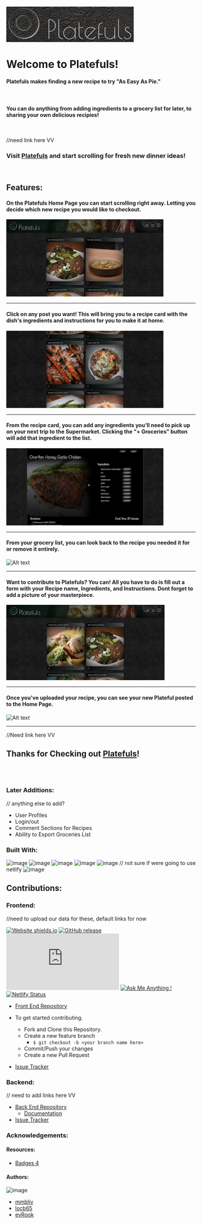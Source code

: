 
![Alt text](/Images/Logo.png)

# Welcome to Platefuls!

#### Platefuls makes finding a new recipe to try "As Easy As Pie." 

<br> 

#### You can do anything from adding ingredients to a grocery list for later, to sharing your own delicious recipies!  

<br/>

//need link here VV
### Visit [Platefuls](#) and start scrolling for fresh new dinner ideas!

<br/>

## Features:

#### On the Platefuls Home Page you can start scrolling right away. Letting you decide which new recipe you would like to checkout.

![Alt text](/Images/SCR1_1.gif)

---

#### Click on any post you want! This will bring you to a recipe card with the dish's ingredients and instructions for you to make it at home.

![Alt text](/Images/SCR2_6.gif)

---

#### From the recipe card, you can add any ingredients you'll need to pick up on your next trip to the Supermarket. Clicking the "+ Groceries" button will add that ingredient to the list.

![Alt text](/Images/SCR3_2.gif)

---

#### From your grocery list, you can look back to the recipe you needed it for or remove it entirely.

![Alt text](/Images/SCR4_4.gif)

---

#### Want to contribute to Platefuls? You can! All you have to do is fill out a form with your Recipe name, Ingredients, and Instructions. Dont forget to add a picture of your masterpiece.

![Alt text](/Images/SCR5_2.gif)

---

#### Once you've uploaded your recipe, you can see your new Plateful posted to the Home Page.

![Alt text](/Images/SCR6_1.gif)

---

//Need link here VV
## Thanks for Checking out [Platefuls](#)!

<br/>
<br/>



### Later Additions:

// anything else to add?
- User Profiles
- Login/out
- Comment Sections for Recipes
- Ability to Export Groceries List 

### Built With:

![image](https://img.shields.io/badge/HTML5-E34F26?style=for-the-badge&logo=html5&logoColor=white) 
![image](https://img.shields.io/badge/CSS3-1572B6?style=for-the-badge&logo=css3&logoColor=white)
![image](https://img.shields.io/badge/JavaScript-323330?style=for-the-badge&logo=javascript&logoColor=F7DF1E)
![image](https://img.shields.io/badge/React-20232A?style=for-the-badge&logo=react&logoColor=61DAFB)
![image](https://img.shields.io/badge/React_Router-CA4245?style=for-the-badge&logo=react-router&logoColor=white)
// not sure if were going to use netlify
![image](https://img.shields.io/badge/Netlify-00C7B7?style=for-the-badge&logo=netlify&logoColor=white)



## Contributions:


### Frontend:

//need to upload our data for these, default links for now

[![Website shields.io](https://img.shields.io/website-up-down-green-red/http/shields.io.svg)](#)
[![GitHub release](https://img.shields.io/github/release/Naereen/StrapDown.js.svg)](https://github.com/evRook/Recipes-Instagram-Mock-FE)
[![GitHub contributors](https://badgen.net/github/contributors/Naereen/Strapdown.js)](https://https://github.com/evRook/Recipes-Instagram-Mock-FE/graphs/contributors/)
[![Ask Me Anything !](https://img.shields.io/badge/Ask%20me-anything-1abc9c.svg)](https://GitHub.com/Naereen/ama)
[![Netlify Status](https://api.netlify.com/api/v1/badges/7ede29a1-2c4b-4219-ad44-70e113539bd8/deploy-status)](https://app.netlify.com/sites/platefuls/deploys)


- [Front End Repository](https://github.com/evRook/Recipes-Instagram-Mock-FE)

- To get started contributing.
    - Fork and Clone this Repository.
    - Create a new feature branch 
        - ```$ git checkout -b <your branch name here>```
    - Commit/Push your changes
    - Create a new Pull Request
- [Issue Tracker](https://github.com/evRook/Recipes-Instagram-Mock-FE/issues)

### Backend: 

// need to add links here VV
- [Back End Repository](#)
    - [Documentation](#)
- [Issue Tracker](#)

### Acknowledgements:

#### Resources:
- [Badges 4](https://github.com/alexandresanlim/Badges4-README.md-Profile)

#### Authors:

![image](https://img.shields.io/badge/GitHub-100000?style=for-the-badge&logo=github&logoColor=white)
- [mmbliv](https://github.com/mmbliv)
- [locb65](https://github.com/locb65)
- [evRook](https://github.com/evRook)
